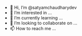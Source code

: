 - 👋 Hi, I’m @satyamchaudharydev
- 👀 I’m interested in ...
- 🌱 I’m currently learning ...
- 💞️ I’m looking to collaborate on ...
- 📫 How to reach me ...

<!---
satyamchaudharydev/satyamchaudharydev is a ✨ special ✨ repository because its `README.md` (this file) appears on your GitHub profile.
You can click the Preview link to take a look at your changes.
--->
